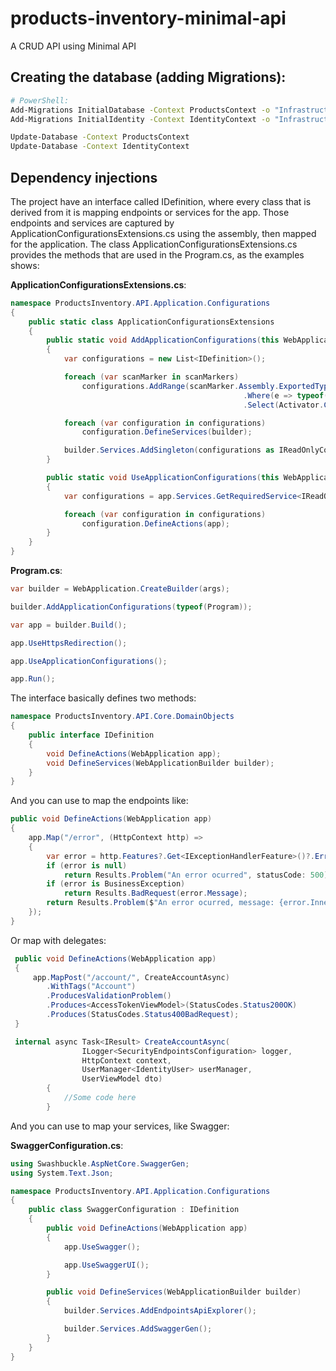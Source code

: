 # products-inventory-minimal-api
A CRUD API using Minimal API

## Creating the database (adding Migrations):

```bash
# PowerShell:
Add-Migrations InitialDatabase -Context ProductsContext -o "Infrastructure/Data/Migrations"
Add-Migrations InitialIdentity -Context IdentityContext -o "Infrastructure/Identity/Migrations"

Update-Database -Context ProductsContext
Update-Database -Context IdentityContext
```

## Dependency injections

The project have an interface called IDefinition, where every class that is derived from it is mapping endpoints or services for the app.
Those endpoints and services are captured by ApplicationConfigurationsExtensions.cs using the assembly, then mapped for the application.
The class ApplicationConfigurationsExtensions.cs provides the methods that are used in the Program.cs, as the examples shows:

**ApplicationConfigurationsExtensions.cs**:
```cs
namespace ProductsInventory.API.Application.Configurations
{
    public static class ApplicationConfigurationsExtensions
    {
        public static void AddApplicationConfigurations(this WebApplicationBuilder builder, params Type[] scanMarkers)
        {
            var configurations = new List<IDefinition>();

            foreach (var scanMarker in scanMarkers)
                configurations.AddRange(scanMarker.Assembly.ExportedTypes
                                                    .Where(e => typeof(IDefinition).IsAssignableFrom(e) && e.BaseType is not null)
                                                    .Select(Activator.CreateInstance).Cast<IDefinition>());

            foreach (var configuration in configurations)
                configuration.DefineServices(builder);

            builder.Services.AddSingleton(configurations as IReadOnlyCollection<IDefinition>);
        }

        public static void UseApplicationConfigurations(this WebApplication app)
        {
            var configurations = app.Services.GetRequiredService<IReadOnlyCollection<IDefinition>>();

            foreach (var configuration in configurations)
                configuration.DefineActions(app);
        }
    }
}
```

**Program.cs**:

```cs
var builder = WebApplication.CreateBuilder(args);

builder.AddApplicationConfigurations(typeof(Program));

var app = builder.Build();

app.UseHttpsRedirection();

app.UseApplicationConfigurations();

app.Run();
```

The interface basically defines two methods:

```cs
namespace ProductsInventory.API.Core.DomainObjects
{
    public interface IDefinition
    {
        void DefineActions(WebApplication app);
        void DefineServices(WebApplicationBuilder builder);
    }
}
```

And you can use to map the endpoints like: 
```cs
public void DefineActions(WebApplication app)
{
    app.Map("/error", (HttpContext http) =>
    {
        var error = http.Features?.Get<IExceptionHandlerFeature>()?.Error;
        if (error is null)
            return Results.Problem("An error ocurred", statusCode: 500);
        if (error is BusinessException)
            return Results.BadRequest(error.Message);
        return Results.Problem($"An error ocurred, message: {error.InnerException?.Message ?? error.Message}", statusCode: 500);
    });
}
```

Or map with delegates:
```cs
 public void DefineActions(WebApplication app)
 {
     app.MapPost("/account/", CreateAccountAsync)
        .WithTags("Account")
        .ProducesValidationProblem()
        .Produces<AccessTokenViewModel>(StatusCodes.Status200OK)
        .Produces(StatusCodes.Status400BadRequest);
 }

 internal async Task<IResult> CreateAccountAsync(
                ILogger<SecurityEndpointsConfiguration> logger,
                HttpContext context, 
                UserManager<IdentityUser> userManager, 
                UserViewModel dto)
        {
            //Some code here
        }
```

And you can use to map your services, like Swagger:

**SwaggerConfiguration.cs**:
```cs
using Swashbuckle.AspNetCore.SwaggerGen;
using System.Text.Json;

namespace ProductsInventory.API.Application.Configurations
{
    public class SwaggerConfiguration : IDefinition
    {
        public void DefineActions(WebApplication app)
        {
            app.UseSwagger();

            app.UseSwaggerUI();
        }

        public void DefineServices(WebApplicationBuilder builder)
        {
            builder.Services.AddEndpointsApiExplorer();

            builder.Services.AddSwaggerGen();
        }
    }
}
```